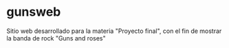 # gunsweb
Sitio web desarrollado para la materia "Proyecto final", con el fin de mostrar la banda de rock "Guns and roses"

